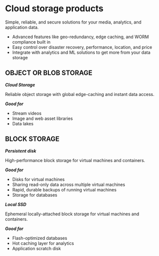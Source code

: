 # Cloud storage products

Simple, reliable, and secure solutions for your media, analytics, and application data.

- Advanced features like geo-redundancy, edge caching, and WORM compliance built in
- Easy control over disaster recovery, performance, location, and price
- Integrate with analytics and ML solutions to get more from your data storage


## OBJECT OR BLOB STORAGE

***Cloud Storage***

Reliable object storage with global edge-caching and instant data access.

***Good for***

- Stream videos
- Image and web asset libraries
- Data lakes


## BLOCK STORAGE

***Persistent disk***

High-performance block storage for virtual machines and containers.

***Good for***

- Disks for virtual machines
- Sharing read-only data across multiple virtual machines
- Rapid, durable backups of running virtual machines
- Storage for databases

***Local SSD***

Ephemeral locally-attached block storage for virtual machines and containers.

***Good for***

- Flash-optimized databases
- Hot caching layer for analytics
- Application scratch disk


